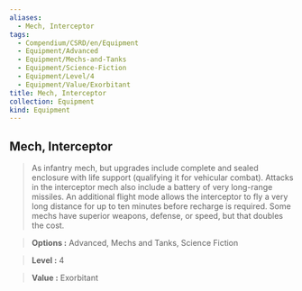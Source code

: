 ```yaml
---
aliases:
  - Mech, Interceptor
tags:
  - Compendium/CSRD/en/Equipment
  - Equipment/Advanced
  - Equipment/Mechs-and-Tanks
  - Equipment/Science-Fiction
  - Equipment/Level/4
  - Equipment/Value/Exorbitant
title: Mech, Interceptor
collection: Equipment
kind: Equipment
---
```

## Mech, Interceptor    
    
>As infantry mech, but upgrades include complete and sealed enclosure with life support (qualifying it for vehicular combat). Attacks in the interceptor mech also include a battery of very long-range missiles. An additional flight mode allows the interceptor to fly a very long distance for up to ten minutes before recharge is required. Some mechs have superior weapons, defense, or speed, but that doubles the cost.    
> **Options :** Advanced, Mechs and Tanks, Science Fiction    
> **Level :** 4    
> **Value :** Exorbitant